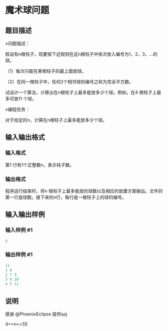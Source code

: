 # 魔术球问题

## 题目描述

«问题描述：

假设有n根柱子，现要按下述规则在这n根柱子中依次放入编号为1，2，3，...的球。

（1）每次只能在某根柱子的最上面放球。

（2）在同一根柱子中，任何2个相邻球的编号之和为完全平方数。

试设计一个算法，计算出在n根柱子上最多能放多少个球。例如，在4 根柱子上最多可放11 个球。

«编程任务：

对于给定的n，计算在n根柱子上最多能放多少个球。

## 输入输出格式

### 输入格式

第1 行有1个正整数n，表示柱子数。

### 输出格式

程序运行结束时，将n 根柱子上最多能放的球数以及相应的放置方案输出。文件的第一行是球数。接下来的n行，每行是一根柱子上的球的编号。

## 输入输出样例

### 输入样例 #1

```cpp
4
```


### 输出样例 #1

```cpp
11
1 8
2 7 9
3 6 10
4 5 11
```


## 说明

感谢 @PhoenixEclipse 提供spj

4<=n<=55

